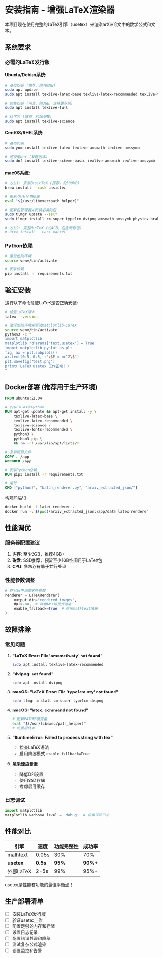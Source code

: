 # 安装指南 - 增强LaTeX渲染器

本项目现在使用完整的LaTeX引擎（usetex）来渲染arXiv论文中的数学公式和文本。

## 系统要求

### 必需的LaTeX发行版

#### Ubuntu/Debian系统:
```bash
# 基础安装 (推荐，约400MB)
sudo apt update
sudo apt install texlive-latex-base texlive-latex-recommended texlive-fonts-recommended

# 完整安装 (可选，约3GB，支持更多包)
sudo apt install texlive-full

# 科学包 (推荐，约100MB)
sudo apt install texlive-science
```

#### CentOS/RHEL系统:
```bash
# 基础安装
sudo yum install texlive-latex texlive-amsmath texlive-amssymb

# 或使用dnf (较新版本)
sudo dnf install texlive-scheme-basic texlive-amsmath texlive-amssymb
```

#### macOS系统:
```bash
# 方法1: 安装BasicTeX (推荐，约500MB)
brew install --cask basictex

# 更新PATH环境变量
eval "$(/usr/libexec/path_helper)"

# 更新包管理器并安装必需的包
sudo tlmgr update --self
sudo tlmgr install cm-super type1cm dvipng amsmath amssymb physics braket

# 方法2: 完整MacTeX (约4GB，包含所有包)
# brew install --cask mactex
```

### Python依赖

```bash
# 激活虚拟环境
source venv/bin/activate

# 安装依赖
pip install -r requirements.txt
```

## 验证安装

运行以下命令验证LaTeX是否正确安装:

```bash
# 检查LaTeX版本
latex --version

# 激活虚拟环境并测试matplotlib+LaTeX
source venv/bin/activate
python3 -c "
import matplotlib
matplotlib.rcParams['text.usetex'] = True
import matplotlib.pyplot as plt
fig, ax = plt.subplots()
ax.text(0.5, 0.5, r'\$E = mc^2\$')
plt.savefig('test.png')
print('LaTeX usetex 工作正常!')
"
```

## Docker部署 (推荐用于生产环境)

```dockerfile
FROM ubuntu:22.04

# 安装LaTeX和Python
RUN apt-get update && apt-get install -y \
    texlive-latex-base \
    texlive-latex-recommended \
    texlive-science \
    texlive-fonts-recommended \
    python3 \
    python3-pip \
    && rm -rf /var/lib/apt/lists/*

# 复制项目文件
COPY . /app
WORKDIR /app

# 安装Python依赖
RUN pip3 install -r requirements.txt

# 运行
CMD ["python3", "batch_renderer.py", "arxiv_extracted_json/"]
```

构建和运行:
```bash
docker build -t latex-renderer .
docker run -v $(pwd)/arxiv_extracted_json:/app/data latex-renderer
```

## 性能调优

### 服务器配置建议

1. **内存**: 至少2GB，推荐4GB+
2. **磁盘**: SSD推荐，预留至少1GB空间用于LaTeX包
3. **CPU**: 多核心有助于并行处理

### 性能参数调整

```python
# 在代码中调整这些参数
renderer = LaTeXRenderer(
    output_dir="rendered_images",
    dpi=200,  # 降低DPI可提升速度
    enable_fallback=True  # 启用mathtext降级
)
```

## 故障排除

### 常见问题

1. **"LaTeX Error: File 'amsmath.sty' not found"**
   ```bash
   sudo apt install texlive-latex-recommended
   ```

2. **"dvipng: not found"**
   ```bash
   sudo apt install dvipng
   ```

3. **macOS: "LaTeX Error: File 'type1cm.sty' not found"**
   ```bash
   sudo tlmgr install cm-super type1cm dvipng
   ```

4. **macOS: "latex: command not found"** 
   ```bash
   # 更新PATH环境变量
   eval "$(/usr/libexec/path_helper)"
   # 或重启终端
   ```

5. **"RuntimeError: Failed to process string with tex"**
   - 检查LaTeX语法
   - 启用降级模式 `enable_fallback=True`

6. **渲染速度很慢**
   - 降低DPI设置
   - 使用SSD存储
   - 考虑启用缓存

### 日志调试

```python
import matplotlib
matplotlib.verbose.level = 'debug'  # 启用详细日志
```

## 性能对比

| 引擎 | 速度 | 功能完整性 | 成功率 |
|------|------|------------|--------|
| mathtext | 0.05s | 30% | 70% |
| **usetex** | **0.5s** | **95%** | **90%+** |
| 外部LaTeX | 2-5s | 99% | 95%+ |

usetex是性能和功能的最佳平衡点！

## 生产部署清单

- [ ] 安装LaTeX发行版
- [ ] 验证usetex工作
- [ ] 配置足够的内存和存储
- [ ] 设置日志记录
- [ ] 配置错误处理和降级
- [ ] 测试复杂公式渲染
- [ ] 设置监控和告警
